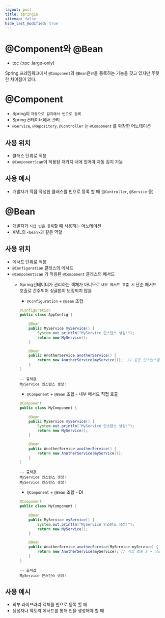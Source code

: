 ```yaml
---
layout: post
title: spring16
sitemap: false
hide_last_modified: true
---
```

# @Component와 @Bean

* toc
{:toc .large-only}

Spring 프레임워크에서 `@Component`와 `@Bean`은`빈`을 등록하는 기능을 갖고 있지만 뚜렷한 차이점이 있다.

# @Component

- Spring이 `자동으로 감지해서 빈으로 등록`
- Spring 컨테이너에서 관리
- `@Service`, `@Repository`, `@Controller` 는 `@Component` 를 확장한 어노테이션

## 사용 위치

- 클래스 단위로 적용
- `@ComponentScan`이 적용된 패키지 내에 있어야 자동 감지 가능

## 사용 예시

- 개발자가 직접 작성한 클래스를 빈으로 등록 할 때 (`@Controller`, `@Service` 등)

# @Bean

- 개발자가 `직접 빈을 등록`할 때 사용하는 어노테이션
- XML의 `<bean>`과 같은 역할

## 사용 위치

- 메서드 단위로 적용
- `@Configuration` 클래스의 메서드
- `@ComponentScan` 가 적용된 `@Component` 클래스의 메서드
    - Spring컨테이너가 관리하는 객체가 아니므로 `내부 메서드 호출 시` 단순 메서드 호출로 간주되어 싱글톤이 보장되지 않음
        - `@Configuration` + `@Bean` 조합
        
        ```java
        @Configuration
        public class AppConfig {
            
            @Bean
            public MyService myService() {
                System.out.println("MyService 인스턴스 생성!");
                return new MyService();
            }
        
            @Bean
            public AnotherService anotherService() {
                return new AnotherService(myService());  // 같은 인스턴스를 사용
            }
        }
        ```
        
        ```
        -- 출력값
        MyService 인스턴스 생성!
        ```
        
        - `@Component` + `@Bean` 조합 - 내부 메서드 직접 호출
        
        ```java
        @Component
        public class MyComponent {
            
            @Bean
            public MyService myService() {
                System.out.println("MyService 인스턴스 생성!");
                return new MyService();
            }
        
            @Bean
            public AnotherService anotherService() {
                return new AnotherService(myService());
            }
        }
        ```
        
        ```
        -- 출력값
        MyService 인스턴스 생성!
        MyService 인스턴스 생성!
        ```
        
        - `@Component` + `@Bean` 조합 - DI
        
        ```java
        @Component
        public class MyComponent {
            
            @Bean
            public MyService myService() {
                System.out.println("MyService 인스턴스 생성!");
                return new MyService();
            }
        
            @Bean
            public AnotherService anotherService(MyService myService) { 
                return new AnotherService(myService); // 직접 호출 X → 싱글톤 유지
            }
        }
        
        ```
        
        ```
        -- 출력값
        MyService 인스턴스 생성!
        ```
        

## 사용 예시

- 외부 라이브러리 객체를 빈으로 등록 할 때
- 생성자나 팩토리 메서드를 통해 빈을 생성해야 할 때
